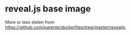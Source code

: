 # reveal.js base image

More or less stolen from https://github.com/parente/dockerfiles/tree/master/revealjs.
